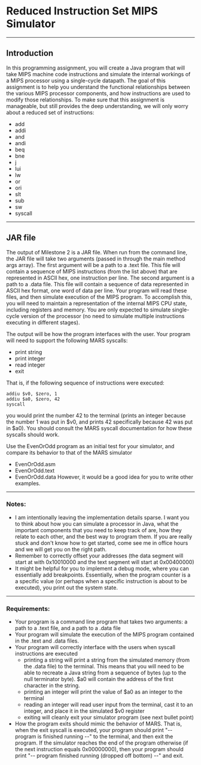 # Reduced Instruction Set MIPS Simulator
___

## Introduction
In this programming assignment, you will create a Java program that will take MIPS machine code instructions and simulate the internal workings of a MIPS processor using a single-cycle datapath. The goal of this assignment is to help you understand the functional relationships between the various MIPS processor components, and how instructions are used to modify those relationships. To make sure that this assignment is manageable, but still provides the deep understanding, we will only worry about a reduced set of instructions:

+ add
+ addi
+ and
+ andi
+ beq
+ bne
+ j
+ lui
+ lw
+ or
+ ori
+ slt
+ sub
+ sw
+ syscall
___
## JAR file
The output of Milestone 2 is a JAR file. When run from the command line, the JAR file will take two arguments (passed in through the main method args array). The first argument will be a path to a .text file. This file will contain a sequence of MIPS instructions (from the list above) that are represented in ASCII hex, one instruction per line. The second argument is a path to a .data file. This file will contain a sequence of data represented in ASCII hex format, one word of data per line. Your program will read these files, and then simulate execution of the MIPS program. To accomplish this, you will need to maintain a representation of the internal MIPS CPU state, including registers and memory. You are only expected to simulate single-cycle version of the processor (no need to simulate multiple instructions executing in different stages).

The output will be how the program interfaces with the user. Your program will need to support the following MARS syscalls:

+ print string
+ print integer
+ read integer
+ exit

That is, if the following sequence of instructions were executed:

```
addiu $v0, $zero, 1
addiu $a0, $zero, 42
syscall
```

you would print the number 42 to the terminal (prints an integer because the number 1 was put in $v0, and prints 42 specifically because 42 was put in $a0). You should consult the MARS syscall documentation for how these syscalls should work.

Use the EvenOrOdd program as an initial test for your simulator, and compare its behavior to that of the MARS simulator
+ EvenOrOdd.asm
+ EvenOrOdd.text
+ EvenOrOdd.data
However, it would be a good idea for you to write other examples.
___

### Notes:
+ I am intentionally leaving the implementation details sparse.  I want you to think about how you can simulate a processor in Java, what the important components that you need to keep track of are, how they relate to each other, and the best way to program them.  If you are really stuck and don't know how to get started, come see me in office hours and we will get you on the right path.
+ Remember to correctly offset your addresses (the data segment will start at with 0x10010000 and the text segment will start at 0x00400000)
+ It might be helpful for you to implement a debug mode, where you can essentially add breakpoints. Essentially, when the program counter is a a specific value (or perhaps when a specific instruction is about to be executed), you print out the system state.
___

### Requirements:
+ Your program is a command line program that takes two arguments: a path to a .text file, and a path to a .data file
+ Your program will simulate the execution of the MIPS program contained in the .text and .data files.
+ Your program will correctly interface with the users when syscall instructions are executed
  - printing a string will print a string from the simulated memory (from the .data file) to the terminal. This means that you will need to be able to recreate a Java string from a sequence of bytes (up to the null terminator byte). $a0 will contain the address of the first character in the string.
  - printing an integer will print the value of $a0 as an integer to the terminal
  - reading an integer will read user input from the terminal, cast it to an integer, and place it in the simulated $v0 register
  - exiting will cleanly exit your simulator program (see next bullet point)
+  How the program exits should mimic the behavior of MARS. That is, when the exit syscall is executed, your program should print "-- program is finished running --" to the terminal, and then exit the program. If the simulator reaches the end of the program otherwise (if the next instruction equals 0x00000000), then your program should print "-- program finished running (dropped off bottom) --" and exit.
